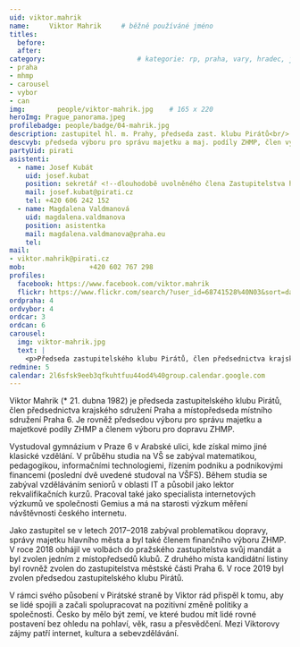 ```yaml
---
uid: viktor.mahrik
name:     Viktor Mahrik  	# běžně používáné jméno
titles:
  before: 
  after:
category:                       # kategorie: rp, praha, vary, hradec, jmk, senat
- praha
- mhmp
- carousel
- vybor
- can
img: 		people/viktor-mahrik.jpg    # 165 x 220
heroImg: Prague_panorama.jpeg
profilebadge: people/badge/04-mahrik.jpg
description: zastupitel hl. m. Prahy, předseda zast. klubu Pirátů<br/> zastupitel s gescí majetek a městské společnosti     # kratký popis, max 160 znaků
descvyb: předseda výboru pro správu majetku a maj. podíly ZHMP, člen výboru pro dopravu
partyUid: pirati
asistenti:
  - name: Josef Kubát
    uid: josef.kubat
    position: sekretář <!--dlouhodobě uvolněného člena Zastupitelstva hl. m. Prahy Viktora Mahrika-->
    mail: josef.kubat@pirati.cz
    tel: +420 606 242 152
  - name: Magdalena Valdmanová
    uid: magdalena.valdmanova
    position: asistentka
    mail: magdalena.valdmanova@praha.eu
    tel: 
mail:
- viktor.mahrik@pirati.cz
mob: 				+420 602 767 298
profiles:
  facebook: https://www.facebook.com/viktor.mahrik
  flickr: https://www.flickr.com/search/?user_id=68741528%40N03&sort=date-taken-desc&text=viktor%20mahrik&view_all=1
ordpraha: 4
ordvybor: 4
ordcar: 3
ordcan: 6
carousel:
  img: viktor-mahrik.jpg
  text: |
    <p>Předseda zastupitelského klubu Pirátů, člen předsednictva krajského sdružení Pirátů v Praze. </p>
redmine: 5
calendar: 2l6sfsk9eeb3qfkuhtfuu44od4%40group.calendar.google.com
---
```


Viktor Mahrik (* 21. dubna 1982) je předseda zastupitelského klubu Pirátů, člen předsednictva krajského sdružení Praha a místopředseda místního sdružení Praha 6. Je rovněž předsedou výboru pro správu majetku a majetkové podíly ZHMP a členem výboru pro dopravu ZHMP.

Vystudoval gymnázium v Praze 6 v Arabské ulici, kde získal mimo jiné klasické vzdělání. V průběhu studia na VŠ se zabýval matematikou, pedagogikou, informačními technologiemi, řízením podniku a podnikovými financemi (poslední dvě uvedené studoval na VŠFS). Během studia se zabýval vzděláváním seniorů v oblasti IT a působil jako lektor rekvalifikačních kurzů. Pracoval také jako specialista internetových výzkumů ve společnosti Gemius a má na starosti výzkum měření návštěvnosti českého internetu.

Jako zastupitel se v letech 2017–2018 zabýval problematikou dopravy, správy majetku hlavního města a byl také členem finančního výboru ZHMP. V roce 2018 obhájil ve volbách do pražského zastupitelstva svůj mandát a byl zvolen jedním z místopředsedů klubů. Z druhého místa kandidátní listiny byl rovněž zvolen do zastupitelstva městské části Praha 6. V roce 2019 byl zvolen předsedou zastupitelského klubu Pirátů.

V rámci svého působení v Pirátské straně by Viktor rád přispěl k tomu, aby se lidé spojili a začali spolupracovat na pozitivní změně politiky a společnosti. Česko by mělo být zemí, ve které budou mít lidé rovné postavení bez ohledu na pohlaví, věk, rasu a přesvědčení. Mezi Viktorovy zájmy patří internet, kultura a sebevzdělávání.
